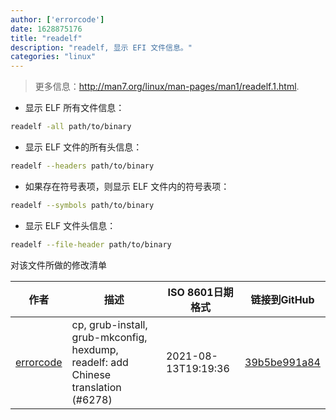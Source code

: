 ```yaml
---
author: ['errorcode']
date: 1628875176
title: "readelf"
description: "readelf, 显示 EFI 文件信息。"
categories: "linux"
---
```

> 更多信息：<http://man7.org/linux/man-pages/man1/readelf.1.html>.

- 显示 ELF 所有文件信息：

```bash
readelf -all path/to/binary
```

- 显示 ELF 文件的所有头信息：

```bash
readelf --headers path/to/binary
```

- 如果存在符号表项，则显示 ELF 文件内的符号表项：

```bash
readelf --symbols path/to/binary
```

- 显示 ELF 文件头信息：

```bash
readelf --file-header path/to/binary
```
对该文件所做的修改清单


作者 | 描述 | ISO 8601日期格式 | 链接到GitHub
------|-----|-----|-----
[errorcode](mailto:errorcode7@qq.com) | cp, grub-install, grub-mkconfig, hexdump, readelf: add Chinese translation (#6278) | 2021-08-13T19:19:36 | [39b5be991a84](https://github.com/tldr-pages/tldr/commit/39b5be991a84323b8fa746ce688cf044240b9752)

